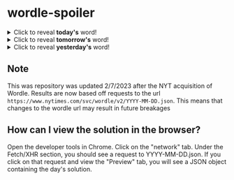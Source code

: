 # wordle-spoiler

<details>
  <summary>Click to reveal <b>today's</b> word!</summary>
  <br>
  <b> crowd </b>
</details>

<details>
  <summary>Click to reveal <b>tomorrow's</b> word!</summary>
  <br>
  <b> manga </b>
</details>

<details>
  <summary>Click to reveal <b>yesterday's</b> word!</summary>
  <br>
  <b> hence </b>
</details>

## Note
This was repository was updated 2/7/2023 after the NYT acquisition of Wordle. Results are now based off requests to the url `https://www.nytimes.com/svc/wordle/v2/YYYY-MM-DD.json`. This means that changes to the wordle url may result in future breakages

## How can I view the solution in the browser?
Open the developer tools in Chrome. Click on the "network" tab. Under the Fetch/XHR section, you should see a request to YYYY-MM-DD.json. If you click on that request and view the "Preview" tab, you will see a JSON object containing the day's solution.